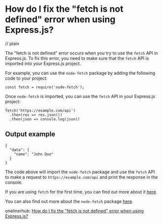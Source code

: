 # How do I fix the "fetch is not defined" error when using Express.js?
// plain

The "fetch is not defined" error occurs when you try to use the `fetch` API in Express.js. To fix this error, you need to make sure that the `fetch` API is imported into your Express.js project.

For example, you can use the `node-fetch` package by adding the following code to your project:

```
const fetch = require('node-fetch');
```

Once `node-fetch` is imported, you can use the `fetch` API in your Express.js project:

```
fetch('https://example.com/api')
  .then(res => res.json())
  .then(json => console.log(json))
```

## Output example

```
{
  "data": {
    "name": "John Doe"
  }
}
```

The code above will import the `node-fetch` package and use the `fetch` API to make a request to `https://example.com/api` and print the response in the console.

If you are using `fetch` for the first time, you can find out more about it [here](https://developer.mozilla.org/en-US/docs/Web/API/Fetch_API/Using_Fetch).

You can also find out more about the `node-fetch` package [here](https://www.npmjs.com/package/node-fetch).

onelinerhub: [How do I fix the "fetch is not defined" error when using Express.js?](https://onelinerhub.com/expressjs/how-do-i-fix-the--fetch-is-not-defined--error-when-using-express-js)